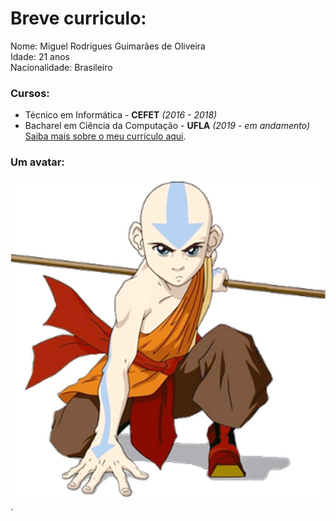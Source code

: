 # Breve curriculo:

Nome: Miguel Rodrigues Guimarães de Oliveira\
Idade: 21 anos\
Nacionalidade: Brasileiro

### Cursos:
  - Técnico em Informática - **CEFET** *(2016 - 2018)*
  - Bacharel em Ciência da Computação - **UFLA** *(2019 - em andamento)*\
[Saiba mais sobre o meu currículo aqui](https://elmigu17.github.io/portifolio/).

### Um avatar:
![um avatar](avatar.png).
  
